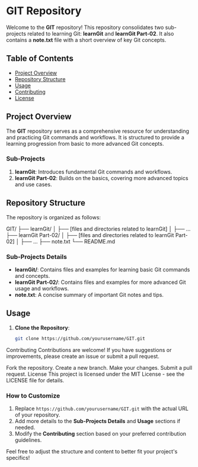 # GIT Repository

Welcome to the **GIT** repository! This repository consolidates two sub-projects related to learning Git: **learnGit** and **learnGit Part-02**. It also contains a **note.txt** file with a short overview of key Git concepts.

## Table of Contents

- [Project Overview](#project-overview)
- [Repository Structure](#repository-structure)
- [Usage](#usage)
- [Contributing](#contributing)
- [License](#license)

## Project Overview

The **GIT** repository serves as a comprehensive resource for understanding and practicing Git commands and workflows. It is structured to provide a learning progression from basic to more advanced Git concepts.

### Sub-Projects

1. **learnGit**: Introduces fundamental Git commands and workflows.
2. **learnGit Part-02**: Builds on the basics, covering more advanced topics and use cases.

## Repository Structure

The repository is organized as follows:

GIT/
├── learnGit/
│ ├── [files and directories related to learnGit]
│ ├── ...
├── learnGit Part-02/
│ ├── [files and directories related to learnGit Part-02]
│ ├── ...
├── note.txt
└── README.md


### Sub-Projects Details

- **learnGit/**: Contains files and examples for learning basic Git commands and concepts.
- **learnGit Part-02/**: Contains files and examples for more advanced Git usage and workflows.
- **note.txt**: A concise summary of important Git notes and tips.

## Usage

1. **Clone the Repository**: 
   ```sh
   git clone https://github.com/yourusername/GIT.git

Contributing
Contributions are welcome! If you have suggestions or improvements, please create an issue or submit a pull request.

Fork the repository.
Create a new branch.
Make your changes.
Submit a pull request.
License
This project is licensed under the MIT License - see the LICENSE file for details.


### How to Customize

1. Replace `https://github.com/yourusername/GIT.git` with the actual URL of your repository.
2. Add more details to the **Sub-Projects Details** and **Usage** sections if needed.
3. Modify the **Contributing** section based on your preferred contribution guidelines.

Feel free to adjust the structure and content to better fit your project's specifics!
